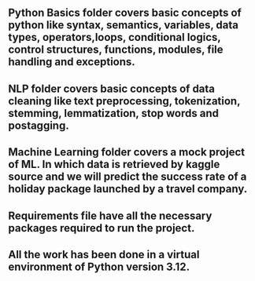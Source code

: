 ## Python Basics folder covers basic concepts of python like syntax, semantics, variables, data types, operators,loops, conditional logics, control structures, functions, modules, file handling and exceptions.
## NLP folder covers basic concepts of data cleaning like text preprocessing, tokenization, stemming, lemmatization, stop words and postagging.
## Machine Learning folder covers a mock project of ML. In which data is retrieved by kaggle source and we will predict the success rate of a holiday package launched by a travel company.
## Requirements file have all the necessary packages required to run the project.
## All the work has been done in a virtual environment of Python version 3.12.